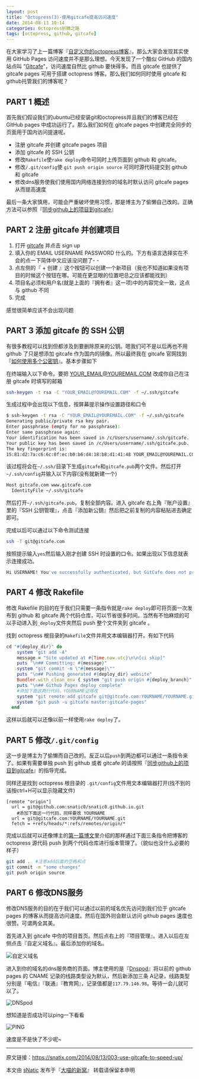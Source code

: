 ```yaml
---
layout: post
title: "Octopress(3)-使用gitcafe提高访问速度"
date: 2014-08-13 10:14
categories: Octopress折腾之路
tags: [octopress, github, gitcafe]
---
```


在大家学习了上一篇博客『[自定义你的octopress博客](http://snatix.com/2014/08/12/002-customize-your-octopress-blog/)』，那么大家会发现其实使用 GitHub Pages 访问速度并不是那么理想。今天发现了一个酷似 GitHub 的国内站点叫 "[Gitcafe](http://gitcafe.com)"，访问速度自然比 github 要快得多。而且 gitcafe 也提供了 gitcafe pages 可用于搭建 octopress 博客。那么我们如何同时使用 gitcafe 和 github托管我们的博客呢？

<!--more-->

## PART 1 概述

首先我们假设我们的ubuntu已经安装git和octopress并且我们的博客已经在 GitHub pages 中成功运行了。那么我们如何在 gitcafe pages 中创建完全同步的页面用于国内访问提速呢。

- 注册 gitcafe 并创建 gitcafe pages 项目
- 添加 gitcafe 的 SSH 公钥
- 修改`Rakefile`使`rake deploy`命令可同时上传页面到 github 和 gitcafe。
- 修改`/.git/config`使 `git push origin source` 可同时源代码提交到 github 和 gitcafe
- 修改dns服务使我们使用国内网络连接到你的域名时默认访问 gitcafe pages 从而提高速度

最后一条大家慎用，可能会严重破坏使用习惯，那是博主为了偷懒自己改的。正确方法可以参照『[同步github上的项目到gitcafe](http:/blog.csdn.net/forever_wind/article/details/37506263/)』

## PART 2 注册 gitcafe 并创建项目

1. 打开 [gitcafe](http://gitcafe.com) 并点击 sign up
2. 填入你的 EMAIL USERNAME PASSWORD 什么的。下方有语言选择实在不会的点一下简体中文应该没问题了- -
3. 点左侧的『 + 创建 』这个按钮可以创建一个新项目（我也不知道如果没有项目的时候这个按钮在哪。可能在更显眼的位置吧总之应该都能找到）
4. 项目名必须和用户名(就是上面的『拥有者』这一项)中的内容完全一致，这点与 github 不同
5. 完成

感觉很简单应该不会出现问题

## PART 3 添加 gitcafe 的 SSH 公钥

有很多教程可以找到但都涉及到要删除原来的公钥。嗯我们可不是以后再也不用 github 了只是想添加 gitcafe 作为国内的镜像。所以最终我在 gitcafe 官网找到『[如何使用多个公密钥](https://gitcafe.com/GitCafe/Help/wiki/如何同时使用多个公秘钥)』。基本步骤如下

在终端输入以下命令。要把 YOUR_EMAIL@YOUREMAIL.COM 改成你自己在注册 gitcafe 时填写的邮箱

``` bash
ssh-keygen -t rsa -C "YOUR_EMAIL@YOUREMAIL.COM" -f ~/.ssh/gitcafe
```

生成过程中会出现以下信息，按屏幕提示操作设置路径和口令

``` bash
$ ssh-keygen -t rsa -C "YOUR_EMAIL@YOUREMAIL.COM" -f ~/.ssh/gitcafe
Generating public/private rsa key pair.
Enter passphrase (empty for no passphrase):
Enter same passphrase again:
Your identification has been saved in /c/Users/username/.ssh/gitcafe.
Your public key has been saved in /c/Users/username/.ssh/gitcafe.pub.
The key fingerprint is:
15:81:d2:7a:c6:6c:0f:ec:b0:b6:d4:18:b8:d1:41:48 YOUR_EMAIL@YOUREMAIL.COM
```

该过程将会在`~/.ssh/`目录下生成`gitcafe`和`gitcafe.pub`两个文件。然后打开`~/.ssh/config`并输入以下内容(没有就新建一个)

``` bash
Host gitcafe.com www.gitcafe.com
  IdentityFile ~/.ssh/gitcafe
```

然后打开`~/.ssh/gitcafe.pub`，复制全部内容。进入 gitcafe 右上角『账户设置』里的『SSH 公钥管理』，点击『添加新公钥』然后把之前复制的内容粘贴进去确定即可。

完成以后可以通过以下命令测试连接

``` bash
ssh -T git@gitcafe.com
```

按照提示输入`yes`然后输入刚才创建 SSH 时设置的口令。如果出现以下信息就表示连接成功。

``` bash
Hi USERNAME! You've successfully authenticated, but GitCafe does not provide shell access.
```

## PART 4 修改 Rakefile

修改 Rakefile 的目的在于我们只需要一条指令就是`rake deploy`即可将页面一次发布到 github 和 gitcafe 两个代码仓库，可以节省很多时间。当然有不怕麻烦的可以手动进入到`_deploy`文件夹然后 push 整个文件夹到 gitcafe 。

找到 octopress 根目录的`Rakefile`文件并用文本编辑器打开。有如下代码

``` ruby
cd "#{deploy_dir}" do
    system "git add -A"
    message = "Site updated at #{Time.now.utc}\n\n[ci skip]"
    puts "\n## Committing: #{message}"
    system "git commit -m \"#{message}\""
    puts "\n## Pushing generated #{deploy_dir} website"
    Bundler.with_clean_env { system "git push origin #{deploy_branch}" }
    puts "\n## Github Pages deploy complete"
    #添加下面这两行代码，YOURNAME记得改
    system "git remote add gitcafe git@gitcafe.com:YOURNAME/YOURNAME.git >> /dev/null 2>&1"
    system "git push -u gitcafe master:gitcafe-pages"
  end
```

这样以后就可以还像以前一样使用`rake deploy`了。

## PART 5 修改`/.git/config`

这一步是博主为了偷懒而自己改的。反正以后`push`到两边都可以通过一条指令来了。如果有需要单独 push 到 github 或者 gitcafe 的请按照『[同步github上的项目到gitcafe](http:/blog.csdn.net/forever_wind/article/details/37506263/)』的指导完成。

同样还是找到 octopress 根目录的 `.git/config`文件用文本编辑器打开(找不到的话按ctrl+H可以显示隐藏文件)

``` text
[remote "origin"]
  url = git@github.com:snatic0/snatic0.github.io.git
	#添加下面这一行代码，同样要改 YOURNAME
  url = git@gitcafe.com:YOURNAME/YOURNAME.git
  fetch = +refs/heads/*:refs/remotes/origin/*
```

完成以后就可以还像博主的[第一篇博文](http://snatix.com/2014/08/09/001-how-to-create-octopress-blog/)里介绍的那样通过下面三条指令把博客的 octopress 源代码 push 到两个代码仓库进行版本管理了。（貌似也没什么必要的样子）

``` bash
git add .  #注意add后面的空格和点
git commit -m "some changes"
git push origin source
```

## PART 6 修改DNS服务

修改DNS服务的目的在于我们可以通过以前的域名优先访问到我们位于 gitcafe pages 的博客从而提高访问速度。然后在国外则会默认访问 github pages 速度也很赞。可谓两全其美。

首先进入到 gitcafe 中你的项目首页。然后点右上的『项目管理』。进入以后在左侧点击『自定义域名』。最后添加你的域名。

![自定义域名](https://blog-1301118239.cos.eu-frankfurt.myqcloud.com/Images/2014081303.png)

进入到你的域名的dns服务商的页面。博主使用的是『[Dnspod](http://www.dnspod.cn/)』将以前的 github pages 的 CNAME 记录的线路类型设为默认，然后新添加三条 A记录，线路类型分别是『电信』『联通』『教育网』，记录值都是`117.79.146.98`。等待一会儿就可以了。

![DNSpod](https://blog-1301118239.cos.eu-frankfurt.myqcloud.com/Images/2014081301.png)

想知道是否成功可以ping一下看看

![PING](https://blog-1301118239.cos.eu-frankfurt.myqcloud.com/Images/2014081302.png)

速度是不是快了不少呢~

---

原文链接：https://snatix.com/2014/08/13/003-use-gitcafe-to-speed-up/

本文由 [sNatic](https://github.com/sNaticY) 发布于『[大喵的新窝](https://snatix.com)』 转载请保留本申明